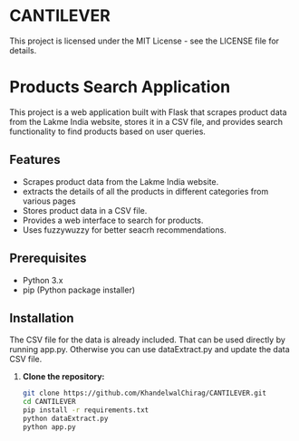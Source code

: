# CANTILEVER

This project is licensed under the MIT License - see the LICENSE file for details.

# Products Search Application

This project is a web application built with Flask that scrapes product data from the Lakme India website, stores it in a CSV file, and provides search functionality to find products based on user queries.

## Features

- Scrapes product data from the Lakme India website.
- extracts the details of all the products in different categories from various pages
- Stores product data in a CSV file.
- Provides a web interface to search for products.
- Uses fuzzywuzzy for better seacrh recommendations.

## Prerequisites

- Python 3.x
- pip (Python package installer)

## Installation

The CSV file for the data is already included. That can be used directly by running app.py. Otherwise you can use dataExtract.py and update the data CSV file. 

1. **Clone the repository:**

   ```bash
   git clone https://github.com/KhandelwalChirag/CANTILEVER.git
   cd CANTILEVER
   pip install -r requirements.txt
   python dataExtract.py
   python app.py


